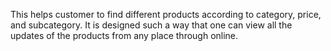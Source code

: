 This helps customer to find different products according to category, price, and subcategory. It is designed such a way that one can view all the updates of the products from any place through online.
